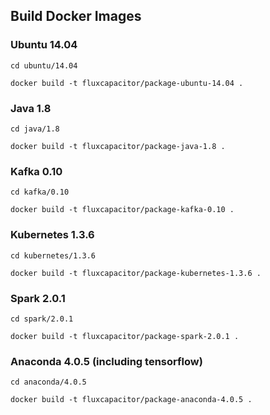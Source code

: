 ## Build Docker Images

### Ubuntu 14.04
```
cd ubuntu/14.04

docker build -t fluxcapacitor/package-ubuntu-14.04 .
```

### Java 1.8
```
cd java/1.8

docker build -t fluxcapacitor/package-java-1.8 .
```

### Kafka 0.10
```
cd kafka/0.10

docker build -t fluxcapacitor/package-kafka-0.10 .
```

### Kubernetes 1.3.6
```
cd kubernetes/1.3.6

docker build -t fluxcapacitor/package-kubernetes-1.3.6 .
```

### Spark 2.0.1
```
cd spark/2.0.1

docker build -t fluxcapacitor/package-spark-2.0.1 .
```

### Anaconda 4.0.5 (including tensorflow)
```
cd anaconda/4.0.5

docker build -t fluxcapacitor/package-anaconda-4.0.5 .
```
